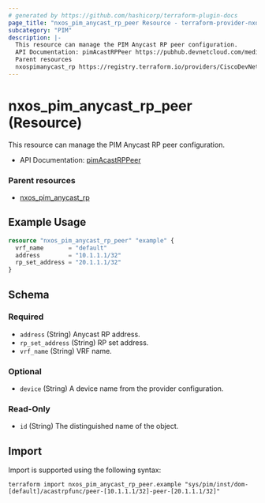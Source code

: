 ```yaml
---
# generated by https://github.com/hashicorp/terraform-plugin-docs
page_title: "nxos_pim_anycast_rp_peer Resource - terraform-provider-nxos"
subcategory: "PIM"
description: |-
  This resource can manage the PIM Anycast RP peer configuration.
  API Documentation: pimAcastRPPeer https://pubhub.devnetcloud.com/media/dme-docs-10-2-2/docs/Layer%203/pim:AcastRPPeer/
  Parent resources
  nxospimanycast_rp https://registry.terraform.io/providers/CiscoDevNet/nxos/latest/docs/resources/pim_anycast_rp
---
```


# nxos_pim_anycast_rp_peer (Resource)

This resource can manage the PIM Anycast RP peer configuration.

- API Documentation: [pimAcastRPPeer](https://pubhub.devnetcloud.com/media/dme-docs-10-2-2/docs/Layer%203/pim:AcastRPPeer/)

### Parent resources

- [nxos_pim_anycast_rp](https://registry.terraform.io/providers/CiscoDevNet/nxos/latest/docs/resources/pim_anycast_rp)

## Example Usage

```terraform
resource "nxos_pim_anycast_rp_peer" "example" {
  vrf_name       = "default"
  address        = "10.1.1.1/32"
  rp_set_address = "20.1.1.1/32"
}
```

<!-- schema generated by tfplugindocs -->
## Schema

### Required

- `address` (String) Anycast RP address.
- `rp_set_address` (String) RP set address.
- `vrf_name` (String) VRF name.

### Optional

- `device` (String) A device name from the provider configuration.

### Read-Only

- `id` (String) The distinguished name of the object.

## Import

Import is supported using the following syntax:

```shell
terraform import nxos_pim_anycast_rp_peer.example "sys/pim/inst/dom-[default]/acastrpfunc/peer-[10.1.1.1/32]-peer-[20.1.1.1/32]"
```
